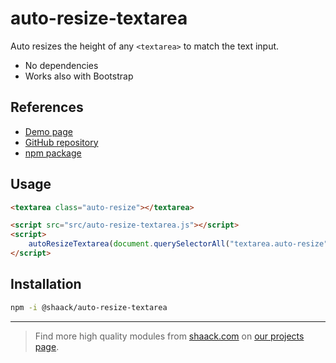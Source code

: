 # auto-resize-textarea

Auto resizes the height of any `<textarea>` to match the text input.

- No dependencies
- Works also with Bootstrap

## References

- [Demo page](https://shaack.com/projekte/auto-resize-textarea/)
- [GitHub repository](https://github.com/shaack/auto-resize-textarea)
- [npm package](https://www.npmjs.com/package/@shaack/auto-resize-textarea)

## Usage

```html
<textarea class="auto-resize"></textarea>

<script src="src/auto-resize-textarea.js"></script>
<script>
    autoResizeTextarea(document.querySelectorAll("textarea.auto-resize"), {maxHeight: 320})
</script>
```

## Installation

```bash
npm -i @shaack/auto-resize-textarea
```

---

> Find more high quality modules from [shaack.com](https://shaack.com)
on [our projects page](https://shaack.com/works).

